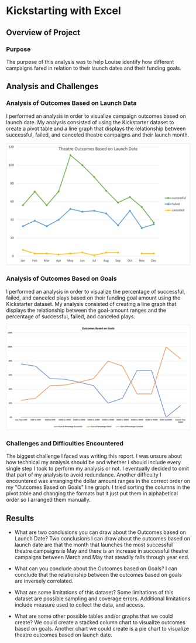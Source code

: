 # Kickstarting with Excel

## Overview of Project

### Purpose
The purpose of this analysis was to help Louise identify how different campaigns fared in relation to their launch dates and their funding goals.

## Analysis and Challenges

### Analysis of Outcomes Based on Launch Data
I performed an analysis in order to visualize campaign outcomes based on launch date. My analysis consisted of using the Kickstarter dataset to create a pivot table and a line graph that displays the relationship between successful, failed, and canceled theatre campaigns and their launch month. 
 
 ![Theater_Outcomes_vs_Launch.png](/Resources/Theater_Outcomes_vs_Launch.png)
 
### Analysis of Outcomes Based on Goals
I performed an analysis in order to visualize the percentage of successful, failed, and canceled plays based on their funding goal amount using the Kickstarter dataset. My analysis consisted of creating a line graph that displays the relationship between the goal-amount ranges and the percentage of successful, failed, and canceled plays. 

![Outcomes_vs_Goals.png](/Resources/Outcomes_vs_Goals.png)

### Challenges and Difficulties Encountered
The biggest challenge I faced was writing this report. I was unsure about how technical my analysis should be and whether I should include every single step I took to perform my analysis or not. I eventually decided to omit that part of my analysis to avoid redundance. Another difficulty I encountered was arranging the dollar amount ranges in the correct order on my "Outcomes Based on Goals" line graph. I tried sorting the columns in the pivot table and changing the formats but it just put them in alphabetical order so I arranged them manually. 

## Results

- What are two conclusions you can draw about the Outcomes based on Launch Date?
Two conclusions I can draw about the outcomes based on launch date are that the month that launches the most successful theatre campaigns is May and there is an increase in successful theatre campaigns between March and May that steadily falls through year end.

- What can you conclude about the Outcomes based on Goals?
I can conclude that the relationship between the outcomes based on goals are inversely correlated. 

- What are some limitations of this dataset?
Some limitations of this dataset are possible sampling and coverage errors. Additional limitations include measure used to collect the data, and access. 

- What are some other possible tables and/or graphs that we could create?
We could create a stacked column chart to visualize outcomes based on goals. Another chart we could create is a pie chart to visualize theatre outcomes based on launch date.

